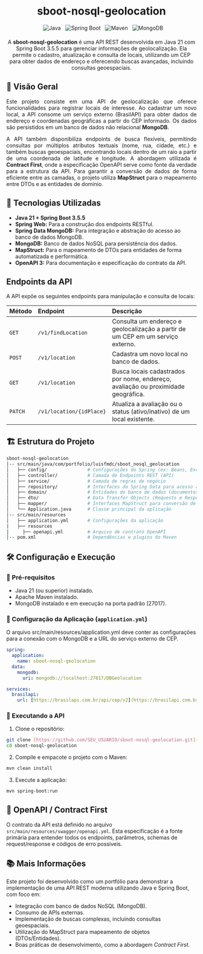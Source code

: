 <h1 align="center">sboot-nosql-geolocation</h1>

<p align="center" style="margin-bottom: 20;">
  <img src="https://img.shields.io/badge/java-%23ED8B00.svg?style=for-the-badge&logo=openjdk&logoColor=white" alt="Java" />
  <img src="https://img.shields.io/badge/spring-%236DB33F.svg?style=for-the-badge&logo=spring&logoColor=white" alt="Spring Boot" />
  <img src="https://img.shields.io/badge/apache%20maven-C71A36?style=for-the-badge&logo=Apache%20Maven&logoColor=white" alt="Maven" />
  <img src="https://img.shields.io/badge/MongoDB-47A248?logo=mongodb&logoColor=fff&style=for-the-badge" alt="MongoDB" />
</p>

<p align="center">A <b>sboot-nosql-geolocation</b> é uma API REST desenvolvida em Java 21 com Spring Boot 3.5.5 para gerenciar informações de geolocalização. Ela permite o cadastro, atualização e consulta de locais, utilizando um CEP para obter dados de endereço e oferecendo buscas avançadas, incluindo consultas geoespaciais.</p>

<h2>📌 Visão Geral</h2>
<p align="justify">
Este projeto consiste em uma API de geolocalização que oferece funcionalidades para registrar locais de interesse. Ao cadastrar um novo local, a API consome um serviço externo (BrasilAPI) para obter dados de endereço e coordenadas geográficas a partir do CEP informado. Os dados são persistidos em um banco de dados não relacional <b>MongoDB</b>.
</p>
<p align="justify">
A API também disponibiliza endpoints de busca flexíveis, permitindo consultas por múltiplos atributos textuais (nome, rua, cidade, etc.) e também buscas geoespaciais, encontrando locais dentro de um raio a partir de uma coordenada de latitude e longitude. A abordagem utilizada é <b>Contract First</b>, onde a especificação OpenAPI serve como fonte da verdade para a estrutura da API. Para garantir a conversão de dados de forma eficiente entre as camadas, o projeto utiliza <b>MapStruct</b> para o mapeamento entre DTOs e as entidades de domínio.</p>

<h2>🚀 Tecnologias Utilizadas</h2>

* **Java 21 + Spring Boot 3.5.5**
* **Spring Web:** Para a construção dos endpoints RESTful.
* **Spring Data MongoDB:** Para integração e abstração do acesso ao banco de dados MongoDB.
* **MongoDB:** Banco de dados NoSQL para persistência dos dados.
* **MapStruct:** Para o mapeamento de DTOs para entidades de forma automatizada e performática.
* **OpenAPI 3:** Para documentação e especificação do contrato da API.

<h2>Endpoints da API</h2>

A API expõe os seguintes endpoints para manipulação e consulta de locais:

| Método | Endpoint                    | Descrição                                                                         |
| :----- | :-------------------------- | :-----------------------------------------------------------------------------    |
| `GET`  | `/v1/findLocation`          | Consulta um endereço e geolocalização a partir de um CEP em um serviço externo.   |
| `POST` | `/v1/location`              | Cadastra um novo local no banco de dados.                                         |
| `GET`  | `/v1/location`              | Busca locais cadastrados por nome, endereço, avaliação ou proximidade geográfica. |
| `PATCH`| `/v1/location/{idPlace}`    | Atualiza a avaliação ou o status (ativo/inativo) de um local existente.           |

<h2>🏗️ Estrutura do Projeto</h2>

```bash
sboot-nosql-geolocation
│-- src/main/java/com/portfolio/luisfmdc/sboot_nosql_geolocation
│   ├── config/               # Configurações do Spring (ex: Beans, Exception Handler)
│   ├── controller/           # Camada de Endpoints REST (API)
│   ├── service/              # Camada de regras de negócio
│   ├── repository/           # Interfaces do Spring Data para acesso ao MongoDB
│   ├── domain/               # Entidades do banco de dados (documentos)
│   ├── dto/                  # Data Transfer Objects (Requests e Responses)
│   ├── mapper/               # Interfaces MapStruct para conversão de objetos
│   └── Application.java      # Classe principal da aplicação
│-- src/main/resources
│   ├── application.yml       # Configurações da aplicação
|   ├── resources
|     ├── openapi.yml         # Arquivo de contrato OpenAPI
│-- pom.xml                   # Dependências e plugins do Maven
```

<h2>🛠️ Configuração e Execução</h2>

<h3>📌 Pré-requisitos</h3>

- Java 21 (ou superior) instalado.
- Apache Maven instalado.
- MongoDB instalado e em execução na porta padrão (27017).

<h3>📜 Configuração da Aplicação (<code>application.yml</code>)</h3>

O arquivo src/main/resources/application.yml deve conter as configurações para a conexão com o MongoDB e a URL do serviço externo de CEP.

```yaml
spring:
  application:
    name: sboot-nosql-geolocation
  data:
    mongodb:
      uri: mongodb://localhost:27017/DBGeolocation

services:
  brasilapi:
    url: [https://brasilapi.com.br/api/cep/v2](https://brasilapi.com.br/api/cep/v2)
```
<h3>🚀 Executando a API</h3>

1. Clone o repositório:

```bash
git clone [https://github.com/SEU_USUARIO/sboot-nosql-geolocation.git](https://github.com/SEU_USUARIO/sboot-nosql-geolocation.git)
cd sboot-nosql-geolocation
```

2. Compile e empacote o projeto com o Maven:

```bash
mvn clean install
```

3. Execute a aplicação:

```bash
mvn spring-boot:run
```

<h2>🧩 OpenAPI / Contract First</h2>

<p>O contrato da API está definido no arquivo <code>src/main/resources/swagger/openapi.yml</code>. Esta especificação é a fonte primária para entender todos os endpoints, parâmetros, schemas de request/response e códigos de erro possíveis.</p>

<h2>📚 Mais Informações</h2>

<p>Este projeto foi desenvolvido como um portfólio para demonstrar a implementação de uma API REST moderna utilizando Java e Spring Boot, com foco em:
<ul>
<li>Integração com banco de dados NoSQL (MongoDB).</li>
<li>Consumo de APIs externas.</li>
<li>Implementação de buscas complexas, incluindo consultas geoespaciais.</li>
<li>Utilização do MapStruct para mapeamento de objetos (DTOs/Entidades).</li>
<li>Boas práticas de desenvolvimento, como a abordagem <i>Contract First</i>.</li>
</ul>